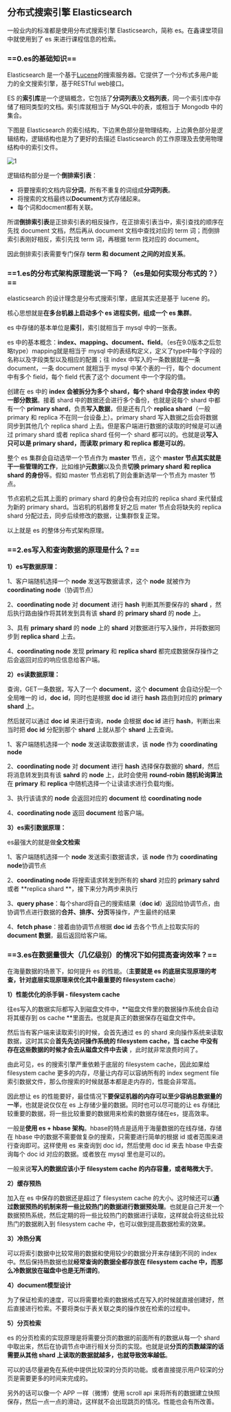 ## 分布式搜索引擎 Elasticsearch

一般业内的标准都是使用分布式搜索引擎 Elasticsearch，简称 es。在鑫课堂项目中就使用到了 es 来进行课程信息的检索。

### ==0.es的基础知识==

Elasticsearch 是一个基于[Lucene](https://baike.baidu.com/item/Lucene/6753302)的搜索服务器。它提供了一个分布式多用户能力的全文搜索引擎，基于RESTful web接口。

ES 的**索引库**是一个逻辑概念，它包括了**分词列表**及**文档列表**，同一个索引库中存储了相同类型的文档。索引库就相当于 MySQL中的表，或相当于 Mongodb 中的集合。

下图是 Elasticsearch 的索引结构，下边黑色部分是物理结构，上边黄色部分是逻辑结构，逻辑结构也是为了更好的去描述 Elasticsearch 的工作原理及去使用物理结构中的索引文件。

![1](https://wangxin1248.github.io/assets/images/2020/2020-04/1.png)

逻辑结构部分是一个**倒排索引表**：

- 将要搜索的文档内容**分词**，所有不重复的词组成**分词列表**。
- 将搜索的文档最终以**Document**方式存储起来。
- 每个词和docment都有关联。

所谓**倒排索引表**是正排索引表的相反操作，在正排索引表当中，索引查找的顺序在先找 document 文档，然后再从 document 文档中查找对应的 term 词；而倒排索引表刚好相反，索引先找 term 词，再根据 term 找对应的 document。

因此倒排索引表需要专门保存 **term 和 document 之间的对应关系**。

### ==1.es的分布式架构原理能说一下吗？（es是如何实现分布式的？）==

elasticsearch 的设计理念是分布式搜索引擎，底层其实还是基于 lucene 的。

核心思想就是**在多台机器上启动多个 es 进程实例，组成一个 es 集群**。

es 中存储的基本单位是**索引**，索引就相当于 mysql 中的一张表。

es 中的基本概念：**index、mapping、document、field**。（es在9.0版本之后忽略type）mapping就是相当于 mysql 中的表结构定义，定义了type中每个字段的名称以及字段类型以及相应的配置；往 index 中写入的一条数据就是一条 document，一条 document 就相当于 mysql 中某个表的一行，每个 document 中有多个 field，每个 field 代表了这个 document 中一个字段的值。

创建在 es 中的 **index 会被拆分为多个 shard，每个 shard 中会存放 index 中的一部分数据**。接着 shard 中的数据还会进行多个备份，也就是说每个 shard 中都有一个 **primary shard**，负责**写入数据**，但是还有几个 **replica shard**（一般 primary 和 replica 不在同一台设备上）。primary shard 写入数据之后会将数据同步到其他几个 replica shard 上去。但是客户端进行数据的读取的时候是可以通过 primary shard 或者 replica shard 任何一个 shard 都可以的。也就是说**写入只可以是 primary shard，而读取 primary 和 replica 都是可以的**。

整个 es 集群会自动选举一个节点作为 **master** 节点，这个 **master 节点其实就是干一些管理的工作**，比如维护**元数据**以及负责**切换 primary shard 和 replica shard 的身份**等。假如 master 节点宕机了则会重新选举一个节点为 master 节点。

节点宕机之后其上面的 primary shard 的身份会有对应的 replica shard 来代替成为新的 primary shard。当宕机的机器修复好之后 mater 节点会将缺失的 replica shard 分配过去，同步后续修改的数据，让集群恢复正常。

以上就是 es 的整体分布式架构原理。

### ==2.es写入和查询数据的原理是什么？==

**1）es写数据原理：**

1、客户端随机选择一个 **node** 发送写数据请求，这个 **node** 就被作为 **coordinating node**（协调节点）

2、**coordinating node** 对 **document** 进行 **hash** 判断其所要保存的 **shard** ，然后执行路由操作将其转发到具有该 **shard** 的 **primary shard** 的 **node** 上。

3、具有 **primary shard** 的 **node** 上的 **shard** 对数据进行写入操作，并将数据同步到 **replica shard** 上去。

4、**coordinating node** 发现 **primary** 和 **replica shard** 都完成数据保存操作之后会返回对应的响应信息给客户端。

**2）es读数据原理：**

查询，GET一条数据，写入了一个 **document**，这个 **document** 会自动分配一个全局唯一的 id，**doc id**，同时也是根据 **doc id** 进行 **hash** 路由到对应的 **primary shard** 上。

然后就可以通过 **doc id** 来进行查询，**node** 会根据 **doc id** 进行 **hash**，判断出来当时把 **doc id** 分配到那个 **shard** 上就从那个 **shard** 上去查询。

1、客户端随机选择一个 **node** 发送读取数据请求，该 **node** 作为 **coordinating node**

2、**coordinating node** 对 **document** 进行 **hash** 选择保存数据的 **shard**，然后将消息转发到具有该 **sahrd** 的 **node** 上，此时会使用 **round-robin 随机轮询算法**在 **primary** 和 **replica** 中随机选择一个让读请求进行负载均衡。

3、执行该请求的 **node** 会返回对应的 **document** 给 **coordinating node**

4、**coordinating node** 返回 **document** 给客户端。 

**3）es索引数据原理：**

es最强大的就是做**全文检索**

1、客户端随机选择一个 **node** 发送索引数据请求，该 **node** 作为 **coordinating node**协调节点

2、**coordinating node** 将搜索请求转发到所有的 **shard** 对应的 **primary sahrd** 或者 **replica shard **，接下来分为两步来执行

3、**query phase**：每个shard将自己的搜索结果（**doc id**）返回给协调节点，由协调节点进行数据的**合并、排序、分页**等操作，产生最终的结果

4、**fetch phase**：接着由协调节点根据 **doc id** 去各个节点上拉取实际的 **document 数据**，最后返回给客户端。

### ==3.es在数据量很大（几亿级别）的情况下如何提高查询效率？==

在海量数据的场景下，如何提升 es 的性能。（**主要就是 es 的底层实现原理的考查，针对底层实现原理来优化其中最重要的 filesystem cache**）

**1）性能优化的杀手锏 - filesystem cache**

往es写入的数据实际都写入到磁盘文件中，**磁盘文件里的数据操作系统会自动将其缓存到 os cache **里面去。也就是真正的数据保存在磁盘文件中。

然后当有客户端来读取索引的时候，会首先通过 es 的 shard 来向操作系统来读取数据，这时其实会**首先先访问操作系统的 filesystem cache，当 cache 中没有存在这些数据的时候才会去从磁盘文件中去读** ，此时就非常浪费时间了。

由此可见，es 的搜索引擎严重依赖于底层的 filesystem cache，因此如果给 filesystem cache 更多的内存，尽量让内存可以容纳所有的 index segment file 索引数据文件，那么你搜索的时候就基本都是走内存的，性能会非常高。

因此想让 es 的性能要好，最佳情况下**要保证机器的内存可以至少容纳总数据量的一半**，也就是说仅仅在 es 上存储少量的数据。同时也可以尽可能的让 es 存储比较重要的数据，将一些比较重要的数据用来检索的数据存储在es，提高效率。

一般是**使用 es + hbase 架构**。hbase的特点是适用于海量数据的在线存储，存储在 hbase 中的数据不需要做复杂的搜索，只需要进行简单的根据 id 或者范围来进行查询即可。这样使用 es 来查询到 doc id，然后使用 doc id 来去 hbase 中去查询每个 doc id 对应的数据。或者放在 mysql 里也是可以的。

一般来说**写入的数据应该小于 filesystem cache 的内存容量，或者略微大于**。

**2）缓存预热**

加入在 es 中保存的数据还是超过了 filesystem cache 的大小。这时候还可以**通过数据预热的机制来将一些比较热门的数据进行数据预处理**。也就是自己开发一个数据预热系统，然后定期的将一些比较热门的数据进行读取，这样就会将这些比较热门的数据刷入到 filesystem cache 中，也可以做到提高数据检索的效果。

**3）冷热分离**

可以将索引数据中比较常用的数据和使用较少的数据分开来存储到不同的 index 中。然后保持热数据也就**经常查询的数据全都存放在 filesystem cache 中，而那么冷数据放在磁盘中也是无所谓的**。

**4）document模型设计**

为了保证检索的速度，可以将需要检索的数据格式在写入的时候就直接创建好，然后直接进行检索。不要将类似于表关联之类的操作放在检索的过程中。

**5）分页检索**

es 的分页检索的实现原理是将需要分页的数据的前面所有的数据从每一个 shard 中取出来，然后在协调节点中进行相关分页的实现。也就是说**分页的页数越深的话需要从其他 shard 上读取的数据就越多，也就导致效率越低**。

可以的话尽量避免在系统中提供比较深的分页的功能。或者直接提示用户较深的分页是需要更多的时间来完成的。

另外的话可以像一个 APP 一样（微博）使用 scroll api 来将所有的数据建立快照保存，然后一点一点的滑动，这样就不会出现跳页的情况。性能也会有所改善。

